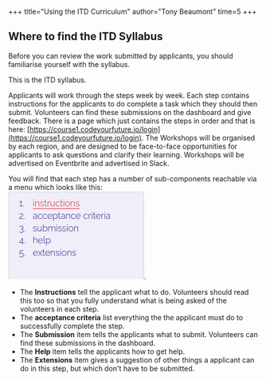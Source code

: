 +++
title="Using the ITD Curriculum"
author="Tony Beaumont"
time=5
+++

## Where to find the ITD Syllabus

Before you can review the work submitted by applicants, you should familiarise yourself with the syllabus.

This is the ITD syllabus.

Applicants will work through the steps week by week. Each step contains instructions for the applicants to do complete a task which they should then submit. Volunteers can find these submissions on the dashboard and give feedback. There is a page which just contains the steps in order and that is here: [https://course1.codeyourfuture.io/login](https://course1.codeyourfuture.io/login). The Workshops will be organised by each region, and are designed to be face-to-face opportunities for applicants to ask questions and clarify their learning. Workshops will be advertised on Eventbrite and advertised in Slack.

You will find that each step has a number of sub-components reachable via a menu which looks like this:<br/>
![Components of a step are Instructions Acceptance Criteria Submission Help and Extensions](StepComponents.png).

- The **Instructions** tell the applicant what to do. Volunteers should read this too so that you fully understand what is being asked of the volunteers in each step.
- The **acceptance criteria** list everything the the applicant must do to successfully complete the step.
- The **Submission** item tells the applicants what to submit. Volunteers can find these submissions in the dashboard.
- The **Help** item tells the applicants how to get help.
- The **Extensions** item gives a suggestion of other things a applicant can do in this step, but which don't have to be submitted.

